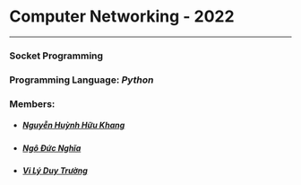 # Computer Networking - 2022
***
### Socket Programming
### Programming Language: ***Python***
### Members:
* ##### [Nguyễn Huỳnh Hữu Khang](https://github.com/hkhanghcmus)
* ##### [Ngô Đức Nghĩa](https://github.com/ndnghia24)
* ##### [Vi Lý Duy Trường](https://github.com/scul0405)
